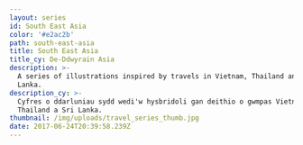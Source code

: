 ```yaml
---
layout: series
id: South East Asia
color: '#e2ac2b'
path: south-east-asia
title: South East Asia
title_cy: De-Ddwyrain Asia
description: >-
  A series of illustrations inspired by travels in Vietnam, Thailand and Sri
  Lanka.
description_cy: >-
  Cyfres o ddarluniau sydd wedi'w hysbridoli gan deithio o gwmpas Vietnam,
  Thailand a Sri Lanka.
thumbnail: /img/uploads/travel_series_thumb.jpg
date: 2017-06-24T20:39:58.239Z
---
```





